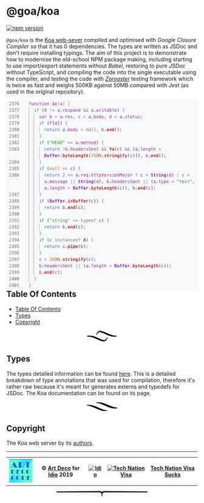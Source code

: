 # @goa/koa

[![npm version](https://badge.fury.io/js/%40goa%2Fkoa.svg)](https://npmjs.org/package/@goa/koa)

`@goa/koa` is the [Koa web-sever](https://koajs.com) compiled and optimised with _Google Closure Compiler_ so that it has 0 dependencies. The types are written as JSDoc and don't require installing typings. The aim of this project is to demonstrate how to modernise the old-school NPM package making, including starting to use import/export statements without _Babel_, restoring to pure _JSDoc_ without TypeScript, and compiling the code into the single executable using the compiler, and testing the code with [_Zoroaster_](https://contexttesting.com) testing framework which is twice as fast and weighs 500KB against 50MB compared with _Jest_ (as used in the original repository).

<img src="doc/ic.png" alt="Compiled Source Code In 2400 lines." align="right">


```sh
yarn add @goa/koa
```

## Table Of Contents

- [Table Of Contents](#table-of-contents)
- [Types](#types)
- [Copyright](#copyright)

<p align="center"><a href="#table-of-contents"><img src=".documentary/section-breaks/0.svg?sanitize=true"></a></p>

## Types

The types detailed information can be found [here](doc/TYPES.md). This is a detailed breakdown of type annotations that was used for compilation, therefore it's rather raw because it's meant for generates externs and typedefs for JSDoc. The Koa documentation can be found on its page.

<p align="center"><a href="#table-of-contents"><img src=".documentary/section-breaks/1.svg?sanitize=true"></a></p>

## Copyright

The Koa web server by its [authors](https://github.com/koajs/koa).

---

<table>
  <tr>
    <th>
      <a href="https://artd.eco">
        <img src="https://raw.githubusercontent.com/wrote/wrote/master/images/artdeco.png" alt="Art Deco" />
      </a>
    </th>
    <th>© <a href="https://artd.eco">Art Deco</a> for <a href="https://idio.cc">Idio</a> 2019</th>
    <th>
      <a href="https://idio.cc">
        <img src="https://avatars3.githubusercontent.com/u/40834161?s=100" width="100" alt="Idio" />
      </a>
    </th>
    <th>
      <a href="https://www.technation.sucks" title="Tech Nation Visa">
        <img src="https://raw.githubusercontent.com/artdecoweb/www.technation.sucks/master/anim.gif"
          alt="Tech Nation Visa" />
      </a>
    </th>
    <th><a href="https://www.technation.sucks">Tech Nation Visa Sucks</a></th>
  </tr>
</table>

<p align="center"><a href="#table-of-contents"><img src=".documentary/section-breaks/-1.svg?sanitize=true"></a></p>